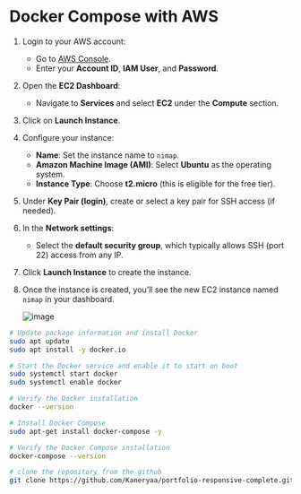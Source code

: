 # Docker Compose with AWS

1. Login to your AWS account:
   - Go to [AWS Console](https://aws.amazon.com/console/).
   - Enter your **Account ID**, **IAM User**, and **Password**.

2. Open the **EC2 Dashboard**:
   - Navigate to **Services** and select **EC2** under the **Compute** section.

3. Click on **Launch Instance**.

4. Configure your instance:
   - **Name**: Set the instance name to `nimap`.
   - **Amazon Machine Image (AMI)**: Select **Ubuntu** as the operating system.
   - **Instance Type**: Choose **t2.micro** (this is eligible for the free tier).
   
5. Under **Key Pair (login)**, create or select a key pair for SSH access (if needed).

6. In the **Network settings**:
   - Select the **default security group**, which typically allows SSH (port 22) access from any IP.

7. Click **Launch Instance** to create the instance.

8. Once the instance is created, you’ll see the new EC2 instance named `nimap` in your dashboard.

   ![image](https://github.com/user-attachments/assets/5a33441a-4fcd-451a-bce9-980c896c499f)


```bash
# Update package information and install Docker
sudo apt update
sudo apt install -y docker.io

# Start the Docker service and enable it to start on boot
sudo systemctl start docker
sudo systemctl enable docker

# Verify the Docker installation
docker --version

# Install Docker Compose
sudo apt-get install docker-compose -y

# Verify the Docker Compose installation
docker-compose --version

# clone the repository from the github
git clone https://github.com/Kaneryaa/portfolio-responsive-complete.git
```
